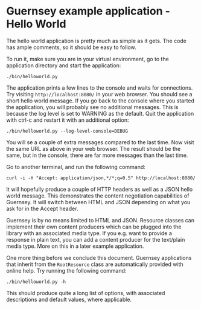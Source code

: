 <!--
    Guernsey - Library to simplify creating REST web services using Python and Twisted
    Copyright (C) 2016 Ingemar Nilsson

    This program is free software: you can redistribute it and/or modify
    it under the terms of the GNU General Public License as published by
    the Free Software Foundation, either version 3 of the License, or
    (at your option) any later version.

    This program is distributed in the hope that it will be useful,
    but WITHOUT ANY WARRANTY; without even the implied warranty of
    MERCHANTABILITY or FITNESS FOR A PARTICULAR PURPOSE.  See the
    GNU General Public License for more details.

    You should have received a copy of the GNU General Public License
    along with this program.  If not, see <http://www.gnu.org/licenses/>.
-->

# Guernsey example application - Hello World

The hello world application is pretty much as simple as it gets. The
code has ample comments, so it should be easy to follow.

To run it, make sure you are in your virtual environment, go to the
application directory and start the application:

```
./bin/helloworld.py
```

The application prints a few lines to the console and waits for
connections. Try visiting `http://localhost:8080/` in your web
browser. You should see a short hello world message. If you go back to
the console where you started the application, you will probably see
no additional messages. This is because the log level is set to
WARNING as the default. Quit the application with ctrl-c and restart
it with an additional option:

```
./bin/helloworld.py --log-level-console=DEBUG
```

You will se a couple of extra messages compared to the last time. Now
visit the same URL as above in your web browser. The result should be
the same, but in the console, there are far more messages than the
last time.

Go to another terminal, and run the following command:

```
curl -i -H "Accept: application/json,*/*;q=0.5" http://localhost:8080/
```

It will hopefully produce a couple of HTTP headers as well as a JSON
hello world message. This demonstrates the content negotiation
capabilities of Guernsey. It will switch between HTML and JSON
depending on what you ask for in the Accept header.

Guernsey is by no means limited to HTML and JSON. Resource classes can
implement their own content producers which can be plugged into the
library with an associated media type. If you e.g. want to provide a
response in plain text, you can add a content producer for the
text/plain media type. More on this in a later example application.

One more thing before we conclude this document. Guernsey applications
that inherit from the `RootResource` class are automatically provided
with online help. Try running the following command:

```
./bin/helloworld.py -h
```

This should produce quite a long list of options, with associated
descriptions and default values, where applicable.
